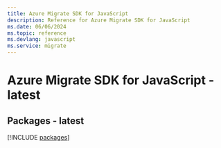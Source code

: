 ```yaml
---
title: Azure Migrate SDK for JavaScript
description: Reference for Azure Migrate SDK for JavaScript
ms.date: 06/06/2024
ms.topic: reference
ms.devlang: javascript
ms.service: migrate
---
```

# Azure Migrate SDK for JavaScript - latest
## Packages - latest
[!INCLUDE [packages](migrate-index.md)]